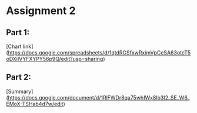 # Assignment 2

## Part 1: 
[Chart link] (https://docs.google.com/spreadsheets/d/1qtdRGSfxwRximVpCeSA63otcT5oDXiIVYFXYPY56p9Q/edit?usp=sharing) 

## Part 2: 
[Summary] (https://docs.google.com/document/d/1RlFWDr8qa75whIWx8lb3I2_SE_W6_EMoX-TSHab4d7w/edit)
